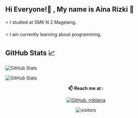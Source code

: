 ## Hi Everyone!👋 , My name is Aina Rizki 🌸
⭐ I studied at SMK N 2 Magelang.

⭐ I am currently learning about programming.



## GitHub Stats 📈
![GitHub Stats](https://github-readme-stats.vercel.app/api/top-langs/?username=rnblaina&layout=compact&theme=radical)

![GitHub Stats](https://github-readme-stats.vercel.app/api?username=pasyabill&show_icons=true&theme=radical)



<div align="center">
  
**📫 Reach me at :**<br>


[![GitHub: rnblaina](https://img.shields.io/github/followers/rnblaina?label=rnblaina&style=social)](https://github.com/rnblaina)

![visitors](https://visitor-badge.glitch.me/badge?page_id=rnblaina.visitor-badge)

</div>  
